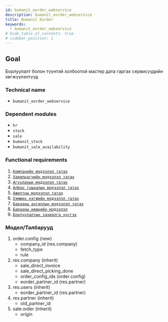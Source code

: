 ```yaml
---
id: bumanit_eorder_webservice
description: bumanit_eorder_webservice
title: Bumanit Eorder
keywords:
  - bumanit_eorder_webservice
# hide_table_of_contents: true
# sidebar_position: 1
---
```


## Goal

Борлуулалт болон түүнтэй холбоотой мастер дата гаргах сервисүүдийн хөгжүүлэлтүүд

### Technical name

- `bumanit_eorder_webservice`

### Dependent modules

- `hr`
- `stock`
- `sale`
- `bumanit_stock`
- `bumanit_sale_availability`

### Functional requirements

1.  [`Компанийн мэдээлэл татах`](../../../apis/eorder/eorder_company_info.md)
2.  [`Харилцагчийн мэдээлэл татах`](../../../apis/eorder/eorder_partner_info)
3.  [`Агуулахын мэдээлэл татах`](../../../apis/eorder/eorder_warehouse_info)
4.  [`Албан тушаалын мэдээлэл татах`](../../../apis/eorder/eorder_job_info)
5.  [`Ажилтны мэдээлэл татах`](../../../apis/eorder/eorder_employee_info)
6.  [`Хэмжих нэгжийн мэдээлэл татах`](../../../apis/eorder/eorder_uom_info)
7.  [`Барааны ангиллын мэдээлэл татах`](../../../apis/eorder/eorder_prodict_category_info)
8.  [`Барааны нөөцийн мэдээлэл`](../../../apis/eorder/eorder_stock_info)
9.  [`Борлуулалтын захиалга үүсгэх`](../../../apis/eorder/eorder_create)

### Модел/Талбарууд

1.  order.config (new)
    - company_id (res.company)
    - fetch_type
    - rule
2.  res.company (inherit)
    - sale_direct_invoice
    - sale_direct_picking_done
    - order_config_ids (order.config)
    - eorder_partner_id (res.partner)
3.  res.users (inherit)
    - eorder_partner_id (res.partner)
4.  res.partner (inherit)
    - old_partner_id
5.  sale.order (inherit)
    - origin
